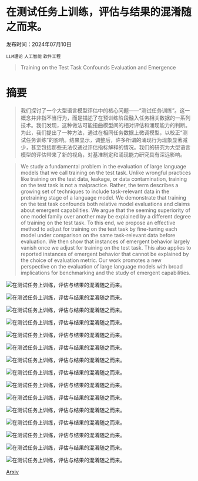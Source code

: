 # 在测试任务上训练，评估与结果的混淆随之而来。

发布时间：2024年07月10日

`LLM理论` `人工智能` `软件工程`

> Training on the Test Task Confounds Evaluation and Emergence

# 摘要

> 我们探讨了一个大型语言模型评估中的核心问题——“测试任务训练”。这一概念并非指不当行为，而是描述了在预训练阶段融入任务相关数据的一系列技术。我们发现，这种做法可能扭曲模型间的相对评估和涌现能力的判断。为此，我们提出了一种方法，通过在相同任务数据上微调模型，以校正“测试任务训练”的影响。结果显示，调整后，许多所谓的涌现行为现象显著减少，甚至包括那些无法仅通过评估指标解释的情况。我们的研究为大型语言模型的评估带来了新的视角，对基准制定和涌现能力研究具有深远影响。

> We study a fundamental problem in the evaluation of large language models that we call training on the test task. Unlike wrongful practices like training on the test data, leakage, or data contamination, training on the test task is not a malpractice. Rather, the term describes a growing set of techniques to include task-relevant data in the pretraining stage of a language model. We demonstrate that training on the test task confounds both relative model evaluations and claims about emergent capabilities. We argue that the seeming superiority of one model family over another may be explained by a different degree of training on the test task. To this end, we propose an effective method to adjust for training on the test task by fine-tuning each model under comparison on the same task-relevant data before evaluation. We then show that instances of emergent behavior largely vanish once we adjust for training on the test task. This also applies to reported instances of emergent behavior that cannot be explained by the choice of evaluation metric. Our work promotes a new perspective on the evaluation of large language models with broad implications for benchmarking and the study of emergent capabilities.

![在测试任务上训练，评估与结果的混淆随之而来。](../../../paper_images/2407.07890/x1.png)

![在测试任务上训练，评估与结果的混淆随之而来。](../../../paper_images/2407.07890/x2.png)

![在测试任务上训练，评估与结果的混淆随之而来。](../../../paper_images/2407.07890/x3.png)

![在测试任务上训练，评估与结果的混淆随之而来。](../../../paper_images/2407.07890/x4.png)

![在测试任务上训练，评估与结果的混淆随之而来。](../../../paper_images/2407.07890/x5.png)

![在测试任务上训练，评估与结果的混淆随之而来。](../../../paper_images/2407.07890/x6.png)

![在测试任务上训练，评估与结果的混淆随之而来。](../../../paper_images/2407.07890/x7.png)

![在测试任务上训练，评估与结果的混淆随之而来。](../../../paper_images/2407.07890/x8.png)

![在测试任务上训练，评估与结果的混淆随之而来。](../../../paper_images/2407.07890/x9.png)

![在测试任务上训练，评估与结果的混淆随之而来。](../../../paper_images/2407.07890/x10.png)

![在测试任务上训练，评估与结果的混淆随之而来。](../../../paper_images/2407.07890/x11.png)

![在测试任务上训练，评估与结果的混淆随之而来。](../../../paper_images/2407.07890/x12.png)

![在测试任务上训练，评估与结果的混淆随之而来。](../../../paper_images/2407.07890/x13.png)

![在测试任务上训练，评估与结果的混淆随之而来。](../../../paper_images/2407.07890/x14.png)

![在测试任务上训练，评估与结果的混淆随之而来。](../../../paper_images/2407.07890/x15.png)

[Arxiv](https://arxiv.org/abs/2407.07890)